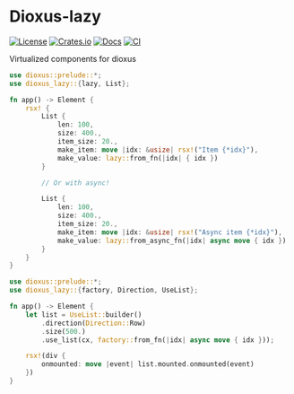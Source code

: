 # Dioxus-lazy

[![License](https://img.shields.io/badge/license-MIT%2FApache-blue.svg)](https://github.com/dioxus-community/dioxus-lazy#license)
[![Crates.io](https://img.shields.io/crates/v/dioxus-lazy.svg)](https://crates.io/crates/dioxus-lazy)
[![Docs](https://docs.rs/dioxus-lazy/badge.svg)](https://docs.rs/cdk-builder/latest/dioxus-lazy)
[![CI](https://github.com/dioxus-community/dioxus-lazy/workflows/CI/badge.svg)](https://github.com/dioxus-community/dioxus-lazy/actions)


Virtualized components for dioxus

```rust
use dioxus::prelude::*;
use dioxus_lazy::{lazy, List};

fn app() -> Element {
    rsx! {
        List {
            len: 100,
            size: 400.,
            item_size: 20.,
            make_item: move |idx: &usize| rsx!("Item {*idx}"),
            make_value: lazy::from_fn(|idx| { idx })
        }

        // Or with async!

        List {
            len: 100,
            size: 400.,
            item_size: 20.,
            make_item: move |idx: &usize| rsx!("Async item {*idx}"),
            make_value: lazy::from_async_fn(|idx| async move { idx })
        }
    }
}
```

```rust
use dioxus::prelude::*;
use dioxus_lazy::{factory, Direction, UseList};

fn app() -> Element {
    let list = UseList::builder()
        .direction(Direction::Row)
        .size(500.)
        .use_list(cx, factory::from_fn(|idx| async move { idx }));

    rsx!(div {
        onmounted: move |event| list.mounted.onmounted(event)
    })
}
```
